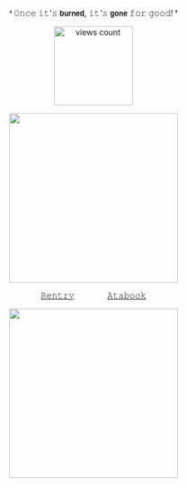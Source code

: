 <p align="center"> 
❛ 𝙾𝚗𝚌𝚎 𝚒𝚝'𝚜 𝗯𝘂𝗿𝗻𝗲𝗱, 𝚒𝚝'𝚜 𝗴𝗼𝗻𝗲 𝚏𝚘𝚛 𝚐𝚘𝚘𝚍! ❜

</p>

<p align="center">
    <img width="140" src="https://komarev.com/ghpvc/?username=your-github-username&color=a86f74" alt="views count">
</p>
</p> 
<p align="center">
    <img width="300" src="https://64.media.tumblr.com/5758bcd820ba569605b944a26674544d/bbf35dd6fdf5efbd-2c/s400x600/286a52c9ec4d3806ab308d8e086303ea321d0c58.pnj" alt="">
</p>
<div align="center">
  

  [𝚁𝚎𝚗𝚝𝚛𝚢‎](https://rentry.co/lazyshadzzz)      ‎ ‎   ‎  ‎  ‎  ‎  ‎          ‎ ‎  ‎  ‎  ‎  ‎  ‎     [𝙰𝚝𝚊𝚋𝚘𝚘𝚔](https://lazyshadzzz.atabook.org/)
  
</div>
<p align="center">
    <img width="300" src="https://64.media.tumblr.com/6dd3d9e44852d8c49ce737afe0b88a78/bbf35dd6fdf5efbd-da/s400x600/634f2c1d7cad239961a32712585c8a0a2d34b8b8.pnj" alt="">
</p>

